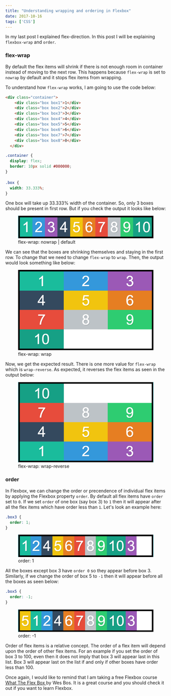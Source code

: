 ```yaml
---
title: "Understanding wrapping and ordering in Flexbox"
date: 2017-10-16
tags: ['CSS']
---
```


<p class="intro"><span class="dropcap">I</span>n my last post I explained flex-direction. In this post I will be explaining <code>flexbox-wrap</code> and <code>order</code>.</p>

### flex-wrap

By default the flex items will shrink if there is not enough room in container instead of moving to the next row. This happens because `flex-wrap` is set to `nowrap` by default and it stops flex items from wrapping.

To understand how `flex-wrap` works, I am going to use the code below:

```html
<div class="container">
    <div class="box box1">1</div>
    <div class="box box2">2</div>
    <div class="box box3">3</div>
    <div class="box box4">4</div>
    <div class="box box5">5</div>
    <div class="box box6">6</div>
    <div class="box box7">7</div>
    <div class="box box8">8</div>
  </div>
```

```css
.container {
  display: flex;
  border: 10px solid #000000;
}

.box {
  width: 33.333%;
}
```

One box will take up 33.333% width of the container. So, only 3 boxes should be present in first row. But if you check the output it looks like below:

<figure>
	<img src="flex-wrap-nowrap.png" alt="position of boxes for default flex-wrap">
	<figcaption>flex-wrap: nowrap | default</figcaption>
</figure>

We can see that the boxes are shrinking themselves and staying in the first row. To change that we need to change `flex-wrap` to `wrap`. Then, the output would look something like below:

<figure>
  <img src="flex-wrap-wrap.png" alt="position of boxes for wrap flex-wrap">
  <figcaption> flex-wrap: wrap </figcaption>
</figure>

Now, we get the expected result. There is one more value for `flex-wrap` which is `wrap-reverse`. As expected, it reverses the flex items as seen in the output below:

<figure>
  <img src="flex-wrap-wrap-reverse.png" alt="position of boxes for wrap-reverse, flex-wrap">
  <figcaption>flex-wrap: wrap-reverse</figcaption>
</figure>

### order

In Flexbox, we can change the order or precendence of individual flex items by applying the Flexbox property `order`. By default all flex items have `order` set to `0`. If we set `order` of one box (say box 3) to `1` then it will appear after all the flex items which have order less than `1`.
Let's look an example here:

```css
.box3 {
  order: 1;
}
```

<figure>
  <img src="./order-1.png" alt="position of box 3 after setting it's order to 1">
  <figcaption>order: 1</figcaption>
</figure>

All the boxes except box 3 have `order 0` so they appear before box 3. Similarly, if we change the order of box 5 to `-1` then it will appear before all the boxes as seen below:

```css
.box5 {
  order: -1;
}
```

<figure>
  <img src="./order-2.png" alt="position of box 5 after setting it's order to -1">
  <figcaption>order: -1</figcaption>
</figure>

Order of flex items is a relative concept. The order of a flex item will depend upon the order of other flex items. For an example if you set the order of box 3 to 100, even then it does not imply that box 3 will appear last in this list. Box 3 will appear last on the list if and only if other boxes have order less than 100.

Once again, I would like to remind that I am taking a free Flexbox course <a href="https://flexbox.io" target="_blank" >What The Flex Box </a> by Wes Bos. It is a great course and you should check it out if you want to learn Flexbox.
